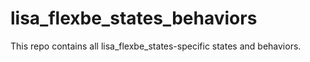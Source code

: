 # lisa_flexbe_states_behaviors
This repo contains all lisa_flexbe_states-specific states and behaviors.
